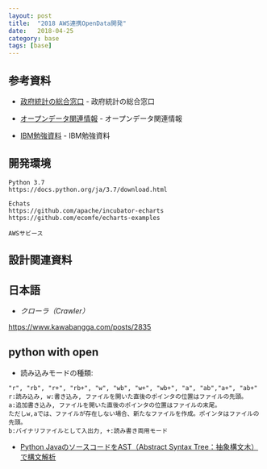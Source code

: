 ```yaml
---
layout: post
title:  "2018 AWS連携OpenData開発"
date:   2018-04-25
category: base
tags: [base]
---
```


## 参考資料

- [政府統計の総合窓口](https://github.com/e-stat-api/js-app) - 政府統計の総合窓口

- [オープンデータ関連情報](http://www.data.go.jp/for-developer/) - オープンデータ関連情報

- [IBM勉強資料](http://www.data.go.jp/for-developer/https://www.ibm.com/developerworks/cn/opensource/os-beginners-guide-python/index.html) - IBM勉強資料


## 開発環境

~~~
Python 3.7
https://docs.python.org/ja/3.7/download.html

Echats
https://github.com/apache/incubator-echarts
https://github.com/ecomfe/echarts-examples

AWSサビース
~~~

## 設計関連資料


## 日本語  

- *クローラ（Crawler）*

https://www.kawabangga.com/posts/2835

## python with open
- 読み込みモードの種類:

~~~    
"r", "rb", "r+", "rb+", "w", "wb", "w+", "wb+", "a", "ab","a+", "ab+"
r:読み込み, w:書き込み, ファイルを開いた直後のポインタの位置はファイルの先頭。
a:追加書き込み, ファイルを開いた直後のポインタの位置はファイルの末尾。
ただしw,aでは、ファイルが存在しない場合、新たなファイルを作成。ポインタはファイルの先頭。
b:バイナリファイルとして入出力, +:読み書き両用モード
~~~

- [Python JavaのソースコードをAST（Abstract Syntax Tree：抽象構文木）で構文解析](https://qiita.com/5zm/items/6e717f5f7e14f09c4007)
